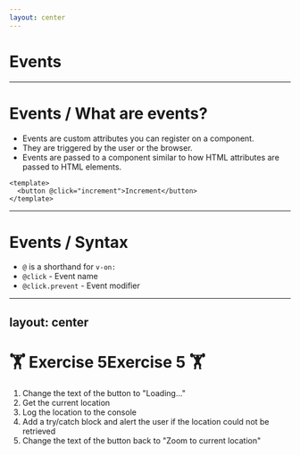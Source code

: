 ```yaml
---
layout: center
---
```


# Events

---

# Events / What are events?


- Events are custom attributes you can register on a component.
- They are triggered by the user or the browser.
- Events are passed to a component similar to how HTML attributes are passed to HTML elements.

```vue
<template>
  <button @click="increment">Increment</button>
</template>
```

---

# Events / Syntax

- `@` is a shorthand for `v-on:`
- `@click` - Event name
- `@click.prevent` - Event modifier

---
layout: center
---

# 🏋️ Exercise 5Exercise 5 🏋️

1. Change the text of the button to "Loading..."
2. Get the current location
3. Log the location to the console
4. Add a try/catch block and alert the user if the location could not be retrieved
5. Change the text of the button back to "Zoom to current location"
